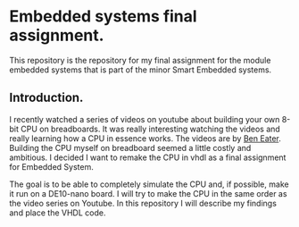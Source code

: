 # Embedded systems final assignment.
This repository is the repository for my final assignment for the module embedded systems that is part of the minor Smart Embedded systems.
## Introduction.
I recently watched a series of videos on youtube about building your own 8-bit CPU on breadboards. It was really interesting watching the videos and really learning how a CPU in essence works. The videos are by [Ben Eater](https://eater.net/8bit). Building the CPU myself on breadboard seemed a little costly and ambitious. I decided I want to remake the CPU in vhdl as a final assignment for Embedded System.

The goal is to be able to completely simulate the CPU and, if possible, make it run on a DE10-nano board. I will try to make the CPU in the same order as the video series on Youtube. In this repository I will describe my findings and place the VHDL code.